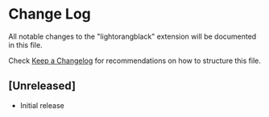 # Change Log

All notable changes to the "lightorangblack" extension will be documented in this file.

Check [Keep a Changelog](http://keepachangelog.com/) for recommendations on how to structure this file.

## [Unreleased]

- Initial release
